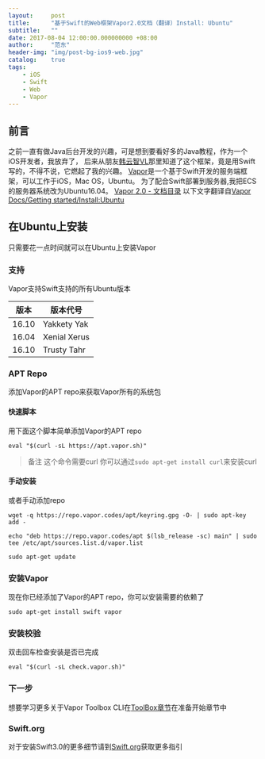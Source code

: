 ```yaml
---
layout:     post
title:      "基于Swift的Web框架Vapor2.0文档（翻译）Install: Ubuntu"
subtitle:   ""
date: 2017-08-04 12:00:00.000000000 +08:00
author:     "范东"
header-img: "img/post-bg-ios9-web.jpg"
catalog:    true
tags:
    - iOS
    - Swift
    - Web
    - Vapor
---
```

## 前言
之前一直有做Java后台开发的兴趣，可是想到要看好多的Java教程，作为一个iOS开发者，我放弃了，
后来从朋友[韩云智VL](http://www.jianshu.com/u/92f7630a351b)那里知道了这个框架，竟是用Swift写的，不得不说，它燃起了我的兴趣。
[Vapor](http://vapor.codes)是一个基于Swift开发的服务端框架，可以工作于iOS，Mac OS，Ubuntu。
为了配合Swift部署到服务器,我把ECS的服务器系统改为Ubuntu16.04。
[Vapor 2.0 - 文档目录](http://www.jianshu.com/p/155866779a8e)
以下文字翻译自[Vapor Docs/Getting started/Install:Ubuntu](https://docs.vapor.codes/2.0/getting-started/install-on-ubuntu/)
## 在Ubuntu上安装
只需要花一点时间就可以在Ubuntu上安装Vapor
### 支持
Vapor支持Swift支持的所有Ubuntu版本

版本 | 版本代号
------- | -------
16.10 | Yakkety Yak
16.04 | Xenial Xerus
16.10 | Trusty Tahr
### APT Repo
添加Vapor的APT repo来获取Vapor所有的系统包
#### 快速脚本
用下面这个脚本简单添加Vapor的APT repo
```
eval "$(curl -sL https://apt.vapor.sh)"
```
> 备注
> 这个命令需要curl
> 你可以通过```sudo apt-get install curl```来安装curl

#### 手动安装
或者手动添加repo
```
wget -q https://repo.vapor.codes/apt/keyring.gpg -O- | sudo apt-key add -
```
```
echo "deb https://repo.vapor.codes/apt $(lsb_release -sc) main" | sudo tee /etc/apt/sources.list.d/vapor.list
```
```
sudo apt-get update
```
### 安装Vapor
现在你已经添加了Vapor的APT repo，你可以安装需要的依赖了
```
sudo apt-get install swift vapor
```
### 安装校验
双击回车检查安装是否已完成
```
eval "$(curl -sL check.vapor.sh)"
```
### 下一步
想要学习更多关于Vapor Toolbox CLI在[ToolBox章节](https://docs.vapor.codes/2.0/getting-started/toolbox/)在准备开始章节中

### Swift.org
对于安装Swift3.0的更多细节请到[Swift.org](https://swift.org/)获取更多指引



